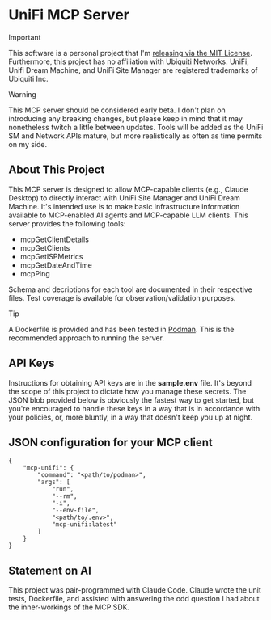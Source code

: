 # UniFi MCP Server

> [!IMPORTANT]
> This software is a personal project that I'm [releasing via the MIT License](https://github.com/sabler/mcp-unifi/blob/main/LICENSE). Furthermore, this project has no affiliation with Ubiquiti Networks. UniFi, Unifi Dream Machine, and UniFi Site Manager are registered trademarks of Ubiquiti Inc.

> [!WARNING]
> This MCP server should be considered early beta. I don't plan on introducing any breaking changes, but please keep in mind that it may nonetheless twitch a little between updates. Tools will be added as the UniFi SM and Network APIs mature, but more realistically as often as time permits on my side.


## About This Project
This MCP server is designed to allow MCP-capable clients (e.g., Claude Desktop) to directly interact with UniFi Site Manager and UniFi Dream Machine. It's intended use is to make basic infrastructure information available to MCP-enabled AI agents and MCP-capable LLM clients. This server provides the following tools:

- mcpGetClientDetails
- mcpGetClients
- mcpGetISPMetrics
- mcpGetDateAndTime
- mcpPing


Schema and decriptions for each tool are documented in their respective files. Test coverage is available for observation/validation purposes.

> [!TIP]
> A Dockerfile is provided and has been tested in [Podman](http://podman.io). This is the recommended approach to running the server.

## API Keys
Instructions for obtaining API keys are in the **sample.env** file. It's beyond the scope of this project to dictate how you manage these secrets. The JSON blob provided below is obviously the fastest way to get started, but you're encouraged to handle these keys in a way that is in accordance with your policies, or, more bluntly, in a way that doesn't keep you up at night.

## JSON configuration for your MCP client

    
    {
        "mcp-unifi": {
            "command": "<path/to/podman>",
            "args": [
                "run",
                "--rm",
                "-i",
                "--env-file",
                "<path/to/.env>",
                "mcp-unifi:latest"
            ]
        }
    }


## Statement on AI
This project was pair-programmed with Claude Code. Claude wrote the unit tests, Dockerfile, and assisted with answering the odd question I had about the inner-workings of the MCP SDK.
